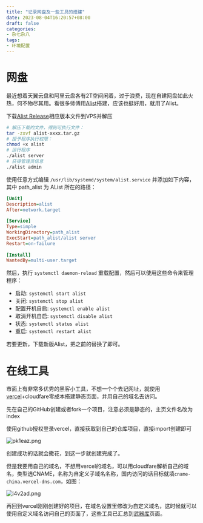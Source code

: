 ```yaml
---
title: "记录网盘及一些工具的搭建"
date: 2023-08-04T16:20:57+08:00
draft: false
categories:
- 杂七杂八
tags:
- 环境配置
---
```


# 网盘

最近想着天翼云盘和阿里云盘各有2T空间闲着，过于浪费，现在自建网盘如此火热，何不物尽其用。看很多师傅用[Alist](https://alist.nn.ci/)搭建，应该也挺好用，就用了Alist。

下载[Alist Release](https://github.com/Xhofe/alist/releases)相应版本文件到VPS并解压
```bash
# 解压下载的文件，得到可执行文件：
tar -zxvf alist-xxxx.tar.gz
# 授予程序执行权限：
chmod +x alist
# 运行程序
./alist server
# 获得管理员信息
./alist admin
```
使用任意方式编辑 `/usr/lib/systemd/system/alist.service` 并添加如下内容，其中 path_alist 为 AList 所在的路径：

```ini
[Unit]
Description=alist
After=network.target
 
[Service]
Type=simple
WorkingDirectory=path_alist
ExecStart=path_alist/alist server
Restart=on-failure
 
[Install]
WantedBy=multi-user.target
```

然后，执行 `systemctl daemon-reload` 重载配置，然后可以使用这些命令来管理程序：
- 启动: `systemctl start alist`
- 关闭: `systemctl stop alist`
- 配置开机自启: `systemctl enable alist`
- 取消开机自启: `systemctl disable alist`
- 状态: `systemctl status alist`
- 重启: `systemctl restart alist`

若要更新，下载新版Alist，把之前的替换了即可。

# 在线工具

市面上有非常多优秀的黑客小工具，不想一个个去记网址，就使用[vercel](https://vercel.com/)+cloudfare零成本搭建静态页面，并用自己的域名去访问。

先在自己的GitHub创建或者fork一个项目，注意必须是静态的，主页文件名改为index

使用github授权登录vercel，直接获取到自己的仓库项目，直接import创建即可

![pk1eaz.png](https://files.catbox.moe/pk1eaz.png)

创建成功的话就会撒花，到这一步就创建完成了。

但是我要用自己的域名，不想用vercel的域名，可以用cloudfare解析自己的域名，类型选CNAME，名称为自定义子域名名称，国内访问的话目标就填`cname-china.vercel-dns.com`，如图：

![i4v2ad.png](https://files.catbox.moe/i4v2ad.png)

再回到vercel刚刚创建好的项目，在域名设置里修改为自定义域名，这时候就可以使用自定义域名访问自己的页面了，这些工具已汇总到[武器库](https://ev1l0o4g.xyz/tools/tools/)页面。